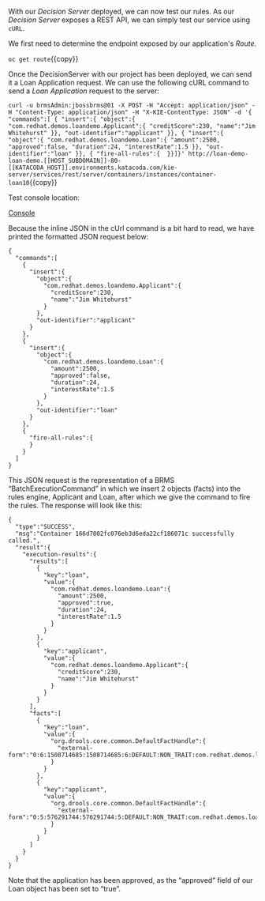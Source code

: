 With our *Decision Server* deployed, we can now test our rules. As our *Decision Server* exposes a REST API, we can simply test our service using `cURL`.

We first need to determine the endpoint exposed by our application's *Route*.

`oc get route`{{copy}}


Once the DecisionServer with our project has been deployed, we can send it a Loan Application request. We can use the following cURL command to send a *Loan Application* request to the server:

`curl -u brmsAdmin:jbossbrms@01 -X POST -H "Accept: application/json" -H "Content-Type: application/json" -H "X-KIE-ContentType: JSON" -d '{ "commands":[ { "insert":{ "object":{ "com.redhat.demos.loandemo.Applicant":{ "creditScore":230, "name":"Jim Whitehurst" }}, "out-identifier":"applicant" }}, { "insert":{ "object":{ "com.redhat.demos.loandemo.Loan":{ "amount":2500, "approved":false, "duration":24, "interestRate":1.5 }}, "out-identifier":"loan" }}, { "fire-all-rules":{  }}]}' http://loan-demo-loan-demo.[[HOST_SUBDOMAIN]]-80-[[KATACODA_HOST]].environments.katacoda.com/kie-server/services/rest/server/containers/instances/container-loan10`{{copy}}

Test console location:

[Console](https://[[HOST_SUBDOMAIN]]-8443-[[KATACODA_HOST]].environments.katacoda.com)

Because the inline JSON in the cUrl command is a bit hard to read, we have printed the formatted JSON request below:

```
{
  "commands":[
    {
      "insert":{
        "object":{
          "com.redhat.demos.loandemo.Applicant":{
            "creditScore":230,
            "name":"Jim Whitehurst"
          }
        },
        "out-identifier":"applicant"
      }
    },
    {
      "insert":{
        "object":{
          "com.redhat.demos.loandemo.Loan":{
            "amount":2500,
            "approved":false,
            "duration":24,
            "interestRate":1.5
          }
        },
        "out-identifier":"loan"
      }
    },
    {
      "fire-all-rules":{
      }
    }
  ]
}
```

This JSON request is the representation of a BRMS “BatchExecutionCommand” in which we insert 2 objects (facts) into the rules engine, Applicant and Loan, after which we give the command to fire the rules. The response will look like this:

```
{
  "type":"SUCCESS",
  "msg":"Container 166d7802fc076eb3d6eda22cf186071c successfully called.",
  "result":{
    "execution-results":{
      "results":[
        {
          "key":"loan",
          "value":{
            "com.redhat.demos.loandemo.Loan":{
              "amount":2500,
              "approved":true,
              "duration":24,
              "interestRate":1.5
            }
          }
        },
        {
          "key":"applicant",
          "value":{
            "com.redhat.demos.loandemo.Applicant":{
              "creditScore":230,
              "name":"Jim Whitehurst"
            }
          }
        }
      ],
      "facts":[
        {
          "key":"loan",
          "value":{
            "org.drools.core.common.DefaultFactHandle":{
              "external-form":"0:6:1508714685:1508714685:6:DEFAULT:NON_TRAIT:com.redhat.demos.loandemo.Loan"
            }
          }
        },
        {
          "key":"applicant",
          "value":{
            "org.drools.core.common.DefaultFactHandle":{
              "external-form":"0:5:576291744:576291744:5:DEFAULT:NON_TRAIT:com.redhat.demos.loandemo.Applicant"
            }
          }
        }
      ]
    }
  }
}
```

Note that the application has been approved, as the “approved” field of our Loan object has been set to “true”.
